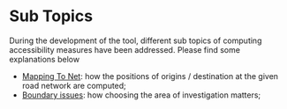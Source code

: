 # Sub Topics

During the development of the tool, different sub topics of computing accessibility measures have been addressed. Please find some explanations below

* [Mapping To Net](Subtopic_Mapping.md): how the positions of origins / destination at the given road network are computed;
* [Boundary issues](Subtopic_BoundaryIssues.md): how choosing the area of investigation matters;



